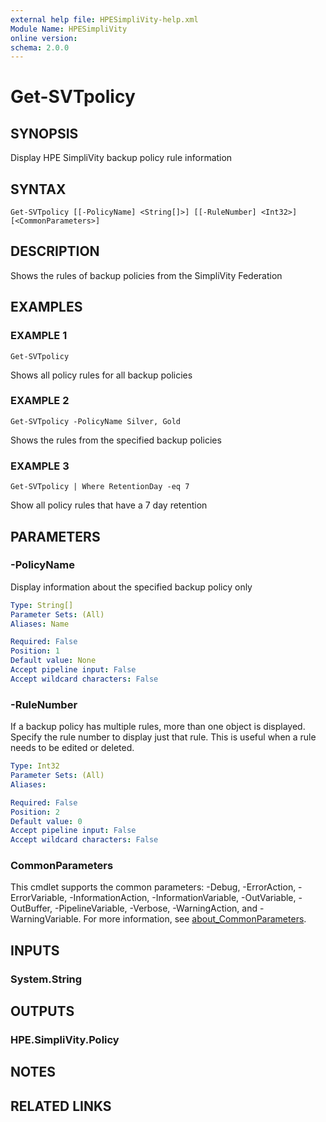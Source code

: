 ```yaml
---
external help file: HPESimpliVity-help.xml
Module Name: HPESimpliVity
online version:
schema: 2.0.0
---
```


# Get-SVTpolicy

## SYNOPSIS
Display HPE SimpliVity backup policy rule information

## SYNTAX

```
Get-SVTpolicy [[-PolicyName] <String[]>] [[-RuleNumber] <Int32>] [<CommonParameters>]
```

## DESCRIPTION
Shows the rules of backup policies from the SimpliVity Federation

## EXAMPLES

### EXAMPLE 1
```
Get-SVTpolicy
```

Shows all policy rules for all backup policies

### EXAMPLE 2
```
Get-SVTpolicy -PolicyName Silver, Gold
```

Shows the rules from the specified backup policies

### EXAMPLE 3
```
Get-SVTpolicy | Where RetentionDay -eq 7
```

Show all policy rules that have a 7 day retention

## PARAMETERS

### -PolicyName
Display information about the specified backup policy only

```yaml
Type: String[]
Parameter Sets: (All)
Aliases: Name

Required: False
Position: 1
Default value: None
Accept pipeline input: False
Accept wildcard characters: False
```

### -RuleNumber
If a backup policy has multiple rules, more than one object is displayed.
Specify the rule number
to display just that rule.
This is useful when a rule needs to be edited or deleted.

```yaml
Type: Int32
Parameter Sets: (All)
Aliases:

Required: False
Position: 2
Default value: 0
Accept pipeline input: False
Accept wildcard characters: False
```

### CommonParameters
This cmdlet supports the common parameters: -Debug, -ErrorAction, -ErrorVariable, -InformationAction, -InformationVariable, -OutVariable, -OutBuffer, -PipelineVariable, -Verbose, -WarningAction, and -WarningVariable. For more information, see [about_CommonParameters](http://go.microsoft.com/fwlink/?LinkID=113216).

## INPUTS

### System.String
## OUTPUTS

### HPE.SimpliVity.Policy
## NOTES

## RELATED LINKS
